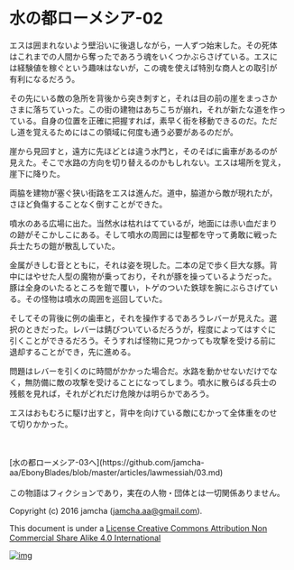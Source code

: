 # 水の都ローメシア-02

エスは囲まれないよう壁沿いに後退しながら，一人ずつ始末した。その死体  
はこれまでの人間から奪ったであろう魂をいくつかぶらさげている。エスに  
は経験値を稼ぐという趣味はないが，この魂を使えば特別な商人との取引が  
有利になるだろう。  

その先にいる敵の急所を背後から突き刺すと，それは目の前の崖をまっさか  
さまに落ちていった。この街の建物はあちこちが崩れ，それが新たな道を作っ  
ている。自身の位置を正確に把握すれば，素早く街を移動できるのだ。ただ  
し道を覚えるためにはこの領域に何度も通う必要があるのだが。  

崖から見回すと，遠方に先ほどとは違う水門と，そのそばに歯車があるのが  
見えた。そこで水路の方向を切り替えるのかもしれない。エスは場所を覚え，  
崖下に降りた。  

両脇を建物が塞ぐ狭い街路をエスは進んだ。道中，脇道から敵が現れたが，  
さほど負傷することなく倒すことができた。  

噴水のある広場に出た。当然水は枯れはてているが，地面には赤い血だまり  
の跡がそこかしこにある。そして噴水の周囲には聖都を守って勇敢に戦った  
兵士たちの鎧が散乱していた。  

金属がきしむ音とともに，それは姿を現した。二本の足で歩く巨大な豚。背  
中にはやせた人型の魔物が乗っており，それが豚を操っているようだった。  
豚は全身のいたるところを鎧で覆い，トゲのついた鉄球を腕にぶらさげてい  
る。その怪物は噴水の周囲を巡回していた。  

そしてその背後に例の歯車と，それを操作するであろうレバーが見えた。選  
択のときだった。レバーは錆びついているだろうが，程度によってはすぐに  
引くことができるだろう。そうすれば怪物に見つかっても攻撃を受ける前に  
退却することができ，先に進める。  

問題はレバーを引くのに時間がかかった場合だ。水路を動かせないだけでな  
く，無防備に敵の攻撃を受けることになってしまう。噴水に散らばる兵士の  
残骸を見れば，それがどれだけ危険かは明らかであろう。  

エスはおもむろに駆け出すと，背中を向けている敵にむかって全体重をのせ  
て切りかかった。  

<br>  
<br>  
[水の都ローメシア-03へ](https://github.com/jamcha-aa/EbonyBlades/blob/master/articles/lawmessiah/03.md)  

<br>  
<br>  
この物語はフィクションであり，実在の人物・団体とは一切関係ありません。  

Copyright (c) 2016 jamcha (jamcha.aa@gmail.com).  

This document is under a [License Creative Commons Attribution Non Commercial Share Alike 4.0 International](http://creativecommons.org/licenses/by-nc-sa/4.0/deed)  

[![img](http://i.creativecommons.org/l/by-nc-sa/3.0/80x15.png)](http://creativecommons.org/licenses/by-nc-sa/4.0/deed)